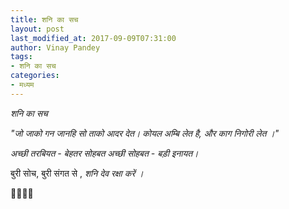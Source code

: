 ```yaml
---
title: शनि का सच
layout: post
last_modified_at: 2017-09-09T07:31:00
author: Vinay Pandey
tags:
- शनि का सच
categories:
- मध्यम
---
```

*शनि का सच*

_"जो जाको गन जानहि_
_सो ताको आदर देत।_
_कोयल अम्बि लेत है,_
_और काग निगोरी लेत ।"_

*अच्छी तरबियत -  बेहतर सोहबत*
*अच्छी सोहबत - बड़ी इनायत।*

बुरी सोच, बुरी संगत से ,
*शनि देव रक्षा करें ।*

🙏🌷🌷🙏


